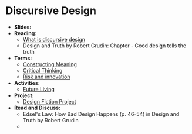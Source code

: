 # Discursive Design

- **Slides:**
- **Reading:** 
  - [What is discursive design](http://www.core77.com/posts/41991/What-is-Discursive-Design)
  - Design and Truth by Robert Grudin: Chapter - Good design tells the truth
- **Terms:**
  - [Constructing Meaning](../topics/critical_thinking.md)
  - [Critical Thinking](../topics/critical_thinking.md)
  - [Risk and innovation](../topics/risk_and_innovation.md)
- **Activities:** 
  - [Future Living](../practice/future_living.md)
- **Project:**
  - [Design Fiction Project](../projects/design_fiction_project.md)
- **Read and Discuss:**
  - Edsel's Law: How Bad Design Happens (p. 46-54) in Design and Truth by Robert Grudin
  - 